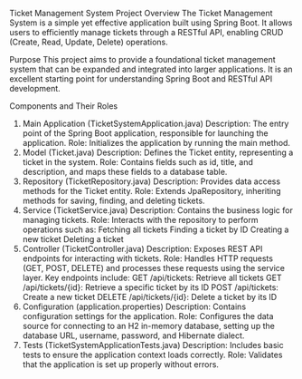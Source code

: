 Ticket Management System
Project Overview
The Ticket Management System is a simple yet effective application built using Spring Boot. It allows users to efficiently manage tickets through a RESTful API, enabling CRUD (Create, Read, Update, Delete) operations.

Purpose
This project aims to provide a foundational ticket management system that can be expanded and integrated into larger applications. It is an excellent starting point for understanding Spring Boot and RESTful API development.

Components and Their Roles
1. Main Application (TicketSystemApplication.java)
Description: The entry point of the Spring Boot application, responsible for launching the application.
Role: Initializes the application by running the main method.
2. Model (Ticket.java)
Description: Defines the Ticket entity, representing a ticket in the system.
Role: Contains fields such as id, title, and description, and maps these fields to a database table.
3. Repository (TicketRepository.java)
Description: Provides data access methods for the Ticket entity.
Role: Extends JpaRepository, inheriting methods for saving, finding, and deleting tickets.
4. Service (TicketService.java)
Description: Contains the business logic for managing tickets.
Role: Interacts with the repository to perform operations such as:
Fetching all tickets
Finding a ticket by ID
Creating a new ticket
Deleting a ticket
5. Controller (TicketController.java)
Description: Exposes REST API endpoints for interacting with tickets.
Role: Handles HTTP requests (GET, POST, DELETE) and processes these requests using the service layer. Key endpoints include:
GET /api/tickets: Retrieve all tickets
GET /api/tickets/{id}: Retrieve a specific ticket by its ID
POST /api/tickets: Create a new ticket
DELETE /api/tickets/{id}: Delete a ticket by its ID
6. Configuration (application.properties)
Description: Contains configuration settings for the application.
Role: Configures the data source for connecting to an H2 in-memory database, setting up the database URL, username, password, and Hibernate dialect.
7. Tests (TicketSystemApplicationTests.java)
Description: Includes basic tests to ensure the application context loads correctly.
Role: Validates that the application is set up properly without errors.
